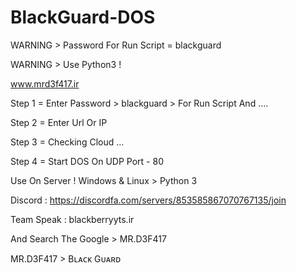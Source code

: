 # BlackGuard-DOS

WARNING > Password For Run Script = blackguard

WARNING > Use Python3 !

www.mrd3f417.ir

Step 1 = Enter Password > blackguard > For Run Script And ....

Step 2 = Enter Url Or IP 

Step 3 = Checking Cloud ...

Step 4 = Start DOS On UDP Port - 80 

Use On Server ! 
Windows & Linux > Python 3 


Discord : https://discordfa.com/servers/853585867070767135/join 

Team Speak : blackberryyts.ir

And Search The Google > MR.D3F417 


MR.D3F417 > Bʟᴀᴄᴋ Gᴜᴀʀᴅ

